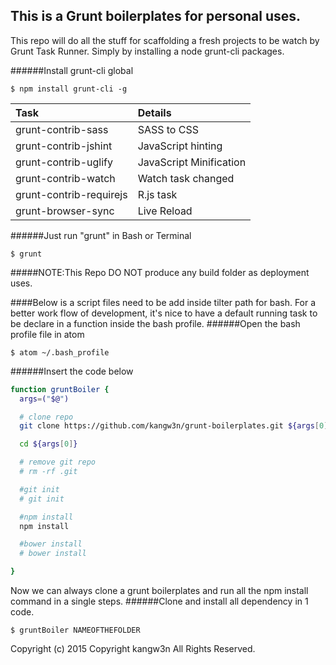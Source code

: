 ## This is a Grunt boilerplates for personal uses.

This repo will do all the stuff for scaffolding a fresh projects to be watch by Grunt Task Runner. Simply by installing a node grunt-cli packages.

######Install grunt-cli global
```
$ npm install grunt-cli -g
```
| Task           | Details    |
| :------------- | :------------- |
| grunt-contrib-sass      | SASS to CSS      |
| grunt-contrib-jshint     | JavaScript hinting     |
| grunt-contrib-uglify     | JavaScript Minification      |
| grunt-contrib-watch     | Watch task changed      |
| grunt-contrib-requirejs     | R.js task     |
| grunt-browser-sync     | Live Reload     |

######Just run "grunt" in Bash or Terminal
```
$ grunt
```

#####NOTE:This Repo DO NOT produce any build folder as deployment uses.



####Below is a script files need to be add inside tilter path for bash.
For a better work flow of development, it's nice to have a default running task to be declare in a function inside the bash profile.
######Open the bash profile file in atom
```
$ atom ~/.bash_profile
```

######Insert the code below
```sh
function gruntBoiler {
  args=("$@")

  # clone repo
  git clone https://github.com/kangw3n/grunt-boilerplates.git ${args[0]}

  cd ${args[0]}

  # remove git repo
  # rm -rf .git

  #git init
  # git init

  #npm install
  npm install

  #bower install
  # bower install

}

```
Now we can always clone a grunt boilerplates and run all the npm install command in a single steps.
######Clone and install all dependency in 1 code.
```
$ gruntBoiler NAMEOFTHEFOLDER
```





Copyright (c) 2015 Copyright kangw3n All Rights Reserved.
